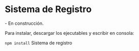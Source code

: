 <h1> Sistema de Registro</h1>
- En construcción.


Para instalar, descargar los ejecutables y escribir en consola:

`npm install`
Sistema de registro
